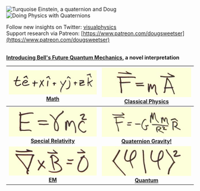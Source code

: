 ![Turquoise Einstein, a quaternion and
Doug](images/Index/turq_einstein_txyz_doug.jpg) ![Doing
Physics with Quaternions](images/Index/banner.jpg)

Follow new insights on Twitter: [visualphysics](https://twitter.com/visualphysics)
<br>Support research via Patreon: [https://www.patreon.com/dougsweetser](https://www.patreon.com/dougsweetser)

<br>**[Introducing Bell's Future Quantum Mechanics](QM/BellsFuture.md), a novel interpretation**

| [![](images/Index/txyz.jpg) <br/> <font class="fa-2x"> Math </font>](Math/math.md) | [![Force equals mass times acceleration](images/Index/fma.jpg) <br/> <font class="fa-2x"> Classical Physics </font>](Classical_physics/classical_physics.md) | 
| :---:   | :--:      | 
| [![energy equals gamma m c squared](images/Index/egmc2.jpg) <br/> <font class="fa-2x">**Special Relativity**</font>](SR/special_relativity.md) | [![F equals minus G M m over R squared](images/Index/fgmmr2.jpg) <br/> <font class="fa-2x"> **Quaternion Gravity!** </font>](Gravity/gravity.md) | 
| [![The curl of the B field is zero](images/Index/curl_B.jpg) <br/> <font class="fa-2x">**EM**</font>](EM/em.md) | [![The norm of the wave function phi](images/Index/phi2.jpg) <br/> <font class="fa-2x">**Quantum**</font>](QM/qm.md)|


